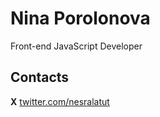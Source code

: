 # Nina Porolonova
Front-end JavaScript Developer

## Contacts
**X** [twitter.com/nesralatut](https://twitter.com/nesralatut)

